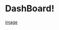 # DashBoard!
[image](https://user-images.githubusercontent.com/89570884/236253483-c1ad80b6-44d0-43f5-a89e-cf76585b6046.png)
